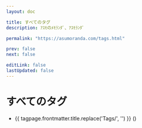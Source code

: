 ```yaml
---
layout: doc

title: すべてのタグ
description: ｱｽﾓのﾒﾓﾗﾝﾀﾞ、ｱｽﾓﾗﾝﾀﾞ

permalink: "https://asumoranda.com/tags.html"

prev: false
next: false

editLink: false
lastUpdated: false
---
```


# すべてのタグ

<script lang="ts" setup>
import { data as tags } from "./.vitepress/tags.data"
import PostCounter from "./.vitepress/components/PostCounter.vue"
</script>

<ul>
    <li v-for="tagpage of tags">
        <a :href="`${tagpage.url}`" class="font-semibold text-lg">{{ tagpage.frontmatter.title.replace('Tags/', '') }}
            <span class="text-sm"> (<PostCounter :tag="tagpage.url.replace('/tags/', '').replace('.html', '')" />)</span>
        </a>
    </li>
</ul>
